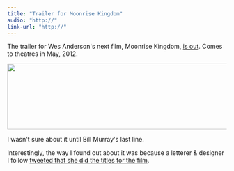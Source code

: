 ```yaml
---
title: "Trailer for Moonrise Kingdom"
audio: "http://"
link-url: "http://"
---
```

<p>The trailer for Wes Anderson's next film, Moonrise Kingdom, <a href="http://trailers.apple.com/trailers/focus_features/moonrisekingdom/">is out</a>. Comes to theatres in May, 2012.</p>
<p><img src="https://chrisenns.com/wp-content/uploads/2012/01/Moonrise-Kingdom.png" alt="" title="Moonrise Kingdom" width="669" height="151" class="aligncenter size-full wp-image-19963" /></p>
<p>I wasn't sure about it until Bill Murray's last line.</p>
<p>Interestingly, the way I found out about it was because a letterer &amp; designer I follow <a href="https://twitter.com/jessicahische/status/157557230449852416">tweeted that she did the titles for the film</a>.</p>
